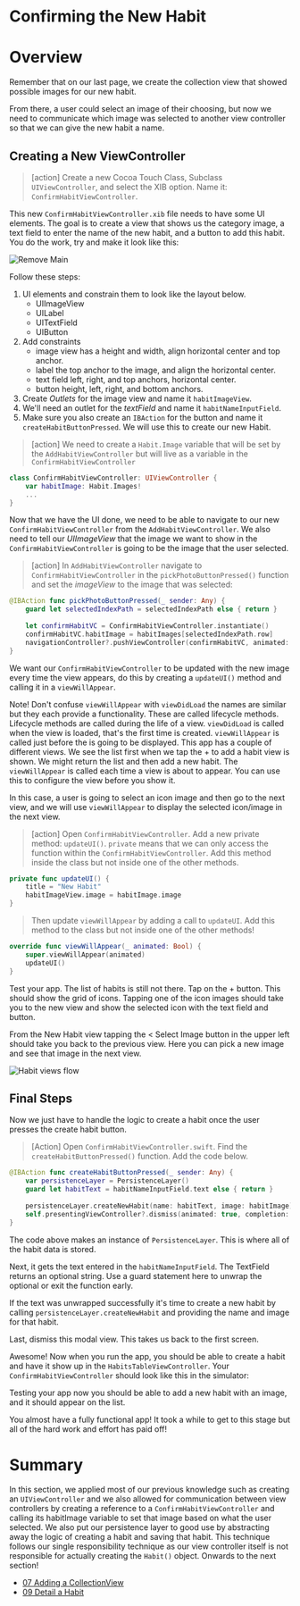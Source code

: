 # Confirming the New Habit

# Overview

Remember that on our last page, we create the collection view that showed possible images for our new habit.

From there, a user could select an image of their choosing, but now we need to communicate which image was selected to another view controller so that we can give the new habit a name.

## Creating a New ViewController

>[action]
> Create a new Cocoa Touch Class, Subclass `UIViewController`, and select the XIB option. Name it: `ConfirmHabitViewController`. 

This new `ConfirmHabitViewController.xib` file needs to have some UI elements. The goal is to create a view that shows us the category image, a text field to enter the name of the new habit, and a button to add this habit. You do the work, try and make it look like this: 

![Remove Main](./assets/confirmHabitViewController.png)

Follow these steps:

1. UI elements and constrain them to look like the layout below.
    - UIImageView
    - UILabel
    - UITextField
    - UIButton
2. Add constraints
    - image view has a height and width, align horizontal center and top anchor.
    - label the top anchor to the image, and align the horizontal center. 
    - text field left, right, and top anchors, horizontal center. 
    - button height, left, right, and bottom anchors. 
2. Create *Outlets* for the image view and name it `habitImageView`. 
3. We'll need an outlet for the *textField* and name it `habitNameInputField`.
4. Make sure you also create an `IBAction` for the button and name it `createHabitButtonPressed`. We will use this to create our new Habit.

>[action]
> We need to create a `Habit.Image` variable that will be set by the `AddHabitViewController` but will live as a variable in the `ConfirmHabitViewController`

```Swift
class ConfirmHabitViewController: UIViewController {
    var habitImage: Habit.Images!
    ...
}
```

Now that we have the UI done, we need to be able to navigate to our new `ConfirmHabitViewController` from the `AddHabitViewController`. We also need to tell our *UIImageView* that the image we want to show in the `ConfirmHabitViewController` is going to be the image that the user selected.

> [action]
> In `AddHabitViewController` navigate to `ConfirmHabitViewController` in the `pickPhotoButtonPressed()` function and set the *imageView* to the image that was selected:

```Swift
@IBAction func pickPhotoButtonPressed(_ sender: Any) {
    guard let selectedIndexPath = selectedIndexPath else { return }
    
    let confirmHabitVC = ConfirmHabitViewController.instantiate()
    confirmHabitVC.habitImage = habitImages[selectedIndexPath.row]
    navigationController?.pushViewController(confirmHabitVC, animated: true)
}
```

We want our `ConfirmHabitViewController` to be updated with the new image every time the view appears, do this by creating a `updateUI()` method and calling it in a `viewWillAppear`. 

Note! Don't confuse `viewWillAppear` with `viewDidLoad` the names are similar but they each provide a functionality. These are called lifecycle methods. Lifecycle methods are called during the life of a view. `viewDidLoad` is called when the view is loaded, that's the first time is created. `viewWillAppear` is called just before the is going to be displayed. This app has a couple of different views. We see the list first when we tap the + to add a habit view is shown. We might return the list and then add a new habit. The `viewWillAppear` is called each time a view is about to appear. You can use this to configure the view before you show it. 

In this case, a user is going to select an icon image and then go to the next view, and we will use `viewWillAppear` to display the selected icon/image in the next view. 

>[action]
> Open `ConfirmHabitViewController`. Add a new private method: `updateUI()`. `private` means that we can only access the function within the `ConfirmHabitViewController`. Add this method inside the class but not inside one of the other methods. 

```Swift
private func updateUI() {
    title = "New Habit"
    habitImageView.image = habitImage.image
}
```

> Then update `viewWillAppear` by adding a call to `updateUI`. Add this method to the class but not inside one of the other methods! 

```Swift
override func viewWillAppear(_ animated: Bool) {
    super.viewWillAppear(animated)
    updateUI()
}
```

Test your app. The list of habits is still not there. Tap on the + button. This should show the grid of icons. Tapping one of the icon images should take you to the new view and show the selected icon with the text field and button. 

From the New Habit view tapping the < Select Image button in the upper left should take you back to the previous view. Here you can pick a new image and see that image in the next view. 

![Habit views flow](./assets/habit-views-test.png)

## Final Steps

Now we just have to handle the logic to create a habit once the user presses the create habit button.

> [Action]
> Open `ConfirmHabitViewController.swift`. Find the `createHabitButtonPressed()` function. Add the code below. 

```Swift
@IBAction func createHabitButtonPressed(_ sender: Any) {
    var persistenceLayer = PersistenceLayer()
    guard let habitText = habitNameInputField.text else { return }
    
    persistenceLayer.createNewHabit(name: habitText, image: habitImage)
    self.presentingViewController?.dismiss(animated: true, completion: nil)
}
```

The code above makes an instance of `PersistenceLayer`. This is where all of the habit data is stored. 

Next, it gets the text entered in the `habitNameInputField`. The TextField returns an optional string. Use a guard statement here to unwrap the optional or exit the function early. 

If the text was unwrapped successfully it's time to create a new habit by calling `persistenceLayer.createNewHabit` and providing the name and image for that habit. 

Last, dismiss this modal view. This takes us back to the first screen. 



Awesome! Now when you run the app, you should be able to create a habit and have it show up in the `HabitsTableViewController`. Your `ConfirmHabitViewController` should look like this in the simulator:

Testing your app now you should be able to add a new habit with an image, and it should appear on the list. 

You almost have a fully functional app! It took a while to get to this stage but all of the hard work and effort has paid off!

# Summary

In this section, we applied most of our previous knowledge such as creating an `UIViewController` and we also allowed for communication between view controllers by creating a reference to a `ConfirmHabitViewController` and calling its habitImage variable to set that image based on what the user selected. We also put our persistence layer to good use by abstracting away the logic of creating a habit and saving that habit. This technique follows our single responsibility technique as our view controller itself is not responsible for actually creating the `Habit()` object. Onwards to the next section!

- [07 Adding a CollectionView](../07-Adding-a-Collection-View/)
- [09 Detail a Habit](../09-Detail-a-Habit/)

